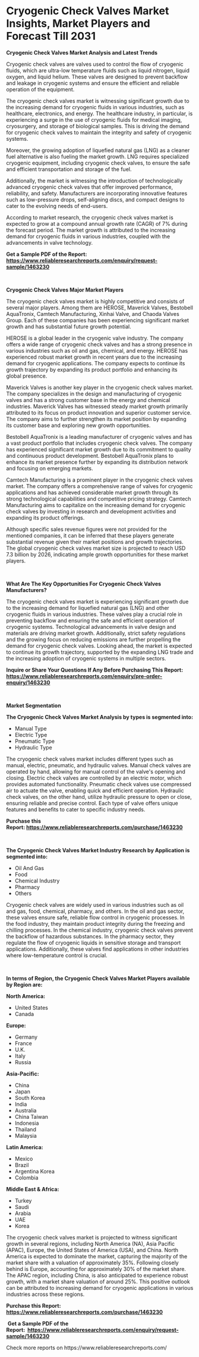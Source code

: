 <p><h1>Cryogenic Check Valves Market Insights, Market Players and Forecast Till 2031</h1></p><p><strong>Cryogenic Check Valves Market Analysis and Latest Trends</strong></p>
<p><p>Cryogenic check valves are valves used to control the flow of cryogenic fluids, which are ultra-low temperature fluids such as liquid nitrogen, liquid oxygen, and liquid helium. These valves are designed to prevent backflow and leakage in cryogenic systems and ensure the efficient and reliable operation of the equipment.</p><p>The cryogenic check valves market is witnessing significant growth due to the increasing demand for cryogenic fluids in various industries, such as healthcare, electronics, and energy. The healthcare industry, in particular, is experiencing a surge in the use of cryogenic fluids for medical imaging, cryosurgery, and storage of biological samples. This is driving the demand for cryogenic check valves to maintain the integrity and safety of cryogenic systems.</p><p>Moreover, the growing adoption of liquefied natural gas (LNG) as a cleaner fuel alternative is also fueling the market growth. LNG requires specialized cryogenic equipment, including cryogenic check valves, to ensure the safe and efficient transportation and storage of the fuel.</p><p>Additionally, the market is witnessing the introduction of technologically advanced cryogenic check valves that offer improved performance, reliability, and safety. Manufacturers are incorporating innovative features such as low-pressure drops, self-aligning discs, and compact designs to cater to the evolving needs of end-users.</p><p>According to market research, the cryogenic check valves market is expected to grow at a compound annual growth rate (CAGR) of 7% during the forecast period. The market growth is attributed to the increasing demand for cryogenic fluids in various industries, coupled with the advancements in valve technology.</p></p>
<p><strong>Get a Sample PDF of the Report:&nbsp; <a href="https://www.reliableresearchreports.com/enquiry/request-sample/1463230">https://www.reliableresearchreports.com/enquiry/request-sample/1463230</a></strong></p>
<p>&nbsp;</p>
<p><strong>Cryogenic Check Valves Major Market Players</strong></p>
<p><p>The cryogenic check valves market is highly competitive and consists of several major players. Among them are HEROSE, Maverick Valves, Bestobell AquaTronix, Camtech Manufacturing, Xinhai Valve, and Chaoda Valves Group. Each of these companies has been experiencing significant market growth and has substantial future growth potential.</p><p>HEROSE is a global leader in the cryogenic valve industry. The company offers a wide range of cryogenic check valves and has a strong presence in various industries such as oil and gas, chemical, and energy. HEROSE has experienced robust market growth in recent years due to the increasing demand for cryogenic applications. The company expects to continue its growth trajectory by expanding its product portfolio and enhancing its global presence.</p><p>Maverick Valves is another key player in the cryogenic check valves market. The company specializes in the design and manufacturing of cryogenic valves and has a strong customer base in the energy and chemical industries. Maverick Valves has witnessed steady market growth primarily attributed to its focus on product innovation and superior customer service. The company aims to further strengthen its market position by expanding its customer base and exploring new growth opportunities.</p><p>Bestobell AquaTronix is a leading manufacturer of cryogenic valves and has a vast product portfolio that includes cryogenic check valves. The company has experienced significant market growth due to its commitment to quality and continuous product development. Bestobell AquaTronix plans to enhance its market presence further by expanding its distribution network and focusing on emerging markets.</p><p>Camtech Manufacturing is a prominent player in the cryogenic check valves market. The company offers a comprehensive range of valves for cryogenic applications and has achieved considerable market growth through its strong technological capabilities and competitive pricing strategy. Camtech Manufacturing aims to capitalize on the increasing demand for cryogenic check valves by investing in research and development activities and expanding its product offerings.</p><p>Although specific sales revenue figures were not provided for the mentioned companies, it can be inferred that these players generate substantial revenue given their market positions and growth trajectories. The global cryogenic check valves market size is projected to reach USD 7.3 billion by 2026, indicating ample growth opportunities for these market players.</p></p>
<p>&nbsp;</p>
<p><strong>What Are The Key Opportunities For Cryogenic Check Valves Manufacturers?</strong></p>
<p><p>The cryogenic check valves market is experiencing significant growth due to the increasing demand for liquefied natural gas (LNG) and other cryogenic fluids in various industries. These valves play a crucial role in preventing backflow and ensuring the safe and efficient operation of cryogenic systems. Technological advancements in valve design and materials are driving market growth. Additionally, strict safety regulations and the growing focus on reducing emissions are further propelling the demand for cryogenic check valves. Looking ahead, the market is expected to continue its growth trajectory, supported by the expanding LNG trade and the increasing adoption of cryogenic systems in multiple sectors.</p></p>
<p><strong>Inquire or Share Your Questions If Any Before Purchasing This Report: <a href="https://www.reliableresearchreports.com/enquiry/pre-order-enquiry/1463230">https://www.reliableresearchreports.com/enquiry/pre-order-enquiry/1463230</a></strong></p>
<p>&nbsp;</p>
<p><strong>Market Segmentation</strong></p>
<p><strong>The Cryogenic Check Valves Market Analysis by types is segmented into:</strong></p>
<p><ul><li>Manual Type</li><li>Electric Type</li><li>Pneumatic Type</li><li>Hydraulic Type</li></ul></p>
<p><p>The cryogenic check valves market includes different types such as manual, electric, pneumatic, and hydraulic valves. Manual check valves are operated by hand, allowing for manual control of the valve's opening and closing. Electric check valves are controlled by an electric motor, which provides automated functionality. Pneumatic check valves use compressed air to actuate the valve, enabling quick and efficient operation. Hydraulic check valves, on the other hand, utilize hydraulic pressure to open or close, ensuring reliable and precise control. Each type of valve offers unique features and benefits to cater to specific industry needs.</p></p>
<p><strong>Purchase this Report:&nbsp;<a href="https://www.reliableresearchreports.com/purchase/1463230">https://www.reliableresearchreports.com/purchase/1463230</a></strong></p>
<p>&nbsp;</p>
<p><strong>The Cryogenic Check Valves Market Industry Research by Application is segmented into:</strong></p>
<p><ul><li>Oil And Gas</li><li>Food</li><li>Chemical Industry</li><li>Pharmacy</li><li>Others</li></ul></p>
<p><p>Cryogenic check valves are widely used in various industries such as oil and gas, food, chemical, pharmacy, and others. In the oil and gas sector, these valves ensure safe, reliable flow control in cryogenic processes. In the food industry, they maintain product integrity during the freezing and chilling processes. In the chemical industry, cryogenic check valves prevent the backflow of hazardous substances. In the pharmacy sector, they regulate the flow of cryogenic liquids in sensitive storage and transport applications. Additionally, these valves find applications in other industries where low-temperature control is crucial.</p></p>
<p>&nbsp;</p>
<p><strong>In terms of Region, the Cryogenic Check Valves Market Players available by Region are:</strong></p>
<p>
    <p> <strong> North America: </strong>
        <ul>
            <li>United States</li>
            <li>Canada</li>
        </ul>
        </p> 
    <p> <strong> Europe: </strong>
        <ul>
            <li>Germany</li>
            <li>France</li>
            <li>U.K.</li>
            <li>Italy</li>
            <li>Russia</li>
        </ul>
        </p> 
    <p> <strong> Asia-Pacific: </strong>
        <ul>
            <li>China</li>
            <li>Japan</li>
            <li>South Korea</li>
            <li>India</li>
            <li>Australia</li>
            <li>China Taiwan</li>
            <li>Indonesia</li>
            <li>Thailand</li>
            <li>Malaysia</li>
        </ul>
        </p> 
    <p> <strong> Latin America: </strong>
        <ul>
            <li>Mexico</li>
            <li>Brazil</li>
            <li>Argentina Korea</li>
            <li>Colombia</li>
        </ul>
        </p> 
    <p> <strong> Middle East & Africa: </strong>
        <ul>
            <li>Turkey</li>
            <li>Saudi</li>
            <li>Arabia</li>
            <li>UAE</li>
            <li>Korea</li>
        </ul>
    </p>
    </p>
<p><p>The cryogenic check valves market is projected to witness significant growth in several regions, including North America (NA), Asia Pacific (APAC), Europe, the United States of America (USA), and China. North America is expected to dominate the market, capturing the majority of the market share with a valuation of approximately 35%. Following closely behind is Europe, accounting for approximately 30% of the market share. The APAC region, including China, is also anticipated to experience robust growth, with a market share valuation of around 25%. This positive outlook can be attributed to increasing demand for cryogenic applications in various industries across these regions.</p></p>
<p><strong>Purchase this Report: <a href="https://www.reliableresearchreports.com/purchase/1463230">https://www.reliableresearchreports.com/purchase/1463230</a></strong></p>
<p>&nbsp;<strong>Get a Sample PDF of the Report:&nbsp;&nbsp;<a href="https://www.reliableresearchreports.com/enquiry/request-sample/1463230">https://www.reliableresearchreports.com/enquiry/request-sample/1463230</a></strong></p>
<p><strong></strong></p>
<p>Check more reports on https://www.reliableresearchreports.com/</p>